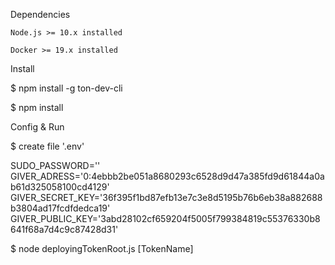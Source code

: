 
Dependencies

    Node.js >= 10.x installed

    Docker >= 19.x installed

Install

$ npm install -g ton-dev-cli

$ npm install

Config & Run

$ create file '.env' 

SUDO_PASSWORD=''
GIVER_ADRESS='0:4ebbb2be051a8680293c6528d9d47a385fd9d61844a0ab61d325058100cd4129'
GIVER_SECRET_KEY='36f395f1bd87efb13e7c3e8d5195b76b6eb38a882688b3804ad17fcdfdedca19'
GIVER_PUBLIC_KEY='3abd28102cf659204f5005f799384819c55376330b8641f68a7d4c9c87428d31'



$ node deployingTokenRoot.js [TokenName]

